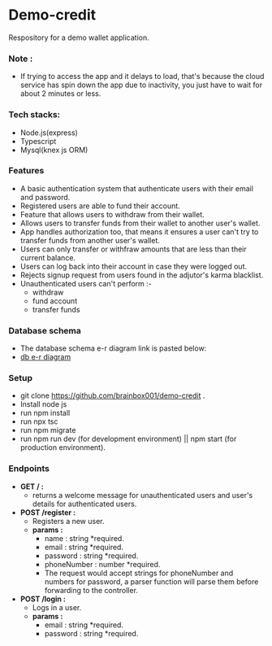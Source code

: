 # Demo-credit
Respository for a demo wallet application.
### Note :
+ If trying to access the app and it delays to load, that's because the cloud service has spin down the app due to inactivity, you just have to wait for about 2 minutes or less.

### Tech stacks:
+ Node.js(express)
+ Typescript
+ Mysql(knex js ORM)

### Features
  + A basic authentication system that authenticate users with their email and password.
  + Registered users are able to fund their account.
  + Feature that allows users to withdraw from their wallet.
  + Allows users to transfer funds from their wallet to another user's wallet.
  + App handles authorization too, that means it ensures a user can't try to transfer funds from another user's wallet.
  + Users can only transfer or withfraw amounts that are less than their current balance.
  + Users can log back into their account in case they were logged out.
  + Rejects signup request from users found in the adjutor's karma blacklist.
  + Unauthenticated users can't perform :-
    - withdraw
    - fund account
    - transfer funds
### Database schema
  + The database schema e-r diagram link is pasted below:
  + [db e-r diagram](https://dbdesigner.page.link/PU2n88tgMTGbR7jh7)

### Setup
  + git clone https://github.com/brainbox001/demo-credit .
  + Install node js
  + run npm install
  + run npx tsc
  + run npm migrate
  + run npm run dev (for development environment) || npm start (for production environment).
### Endpoints
+ **GET / :**
  - returns a welcome message for unauthenticated users and user's details for authenticated users.
+ **POST /register :**
    - Registers a new user.
    - **params :**
        - name : string *required.
        - email : string *required.
        - password : string *required.
        - phoneNumber : number *required.
        - The request would accept strings for phoneNumber and numbers for password, a parser function will parse them before forwarding to the controller.
+ **POST /login :**
    - Logs in a user.
    - **params :**
        - email : string *required.
        - password : string *required.

